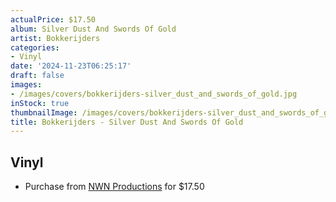 ```yaml
---
actualPrice: $17.50
album: Silver Dust And Swords Of Gold
artist: Bokkerijders
categories:
- Vinyl
date: '2024-11-23T06:25:17'
draft: false
images:
- /images/covers/bokkerijders-silver_dust_and_swords_of_gold.jpg
inStock: true
thumbnailImage: /images/covers/bokkerijders-silver_dust_and_swords_of_gold-thumb.jpg
title: Bokkerijders - Silver Dust And Swords Of Gold
---
```


## Vinyl
* Purchase from [NWN Productions](http://shop.nwnprod.com/index.php?route=product/product&path=75&product_id=47559&sort=pd.name&order=ASC) for $17.50
